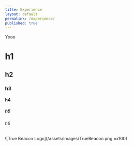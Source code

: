 ```yaml
---
title: Experience
layout: default
permalink: /experience/
published: true
---
```



Yooo

# h1
## h2
### h3
#### h4
##### h5
###### h6

![True Beacon Logo](/assets/images/TrueBeacon.png =x100)
